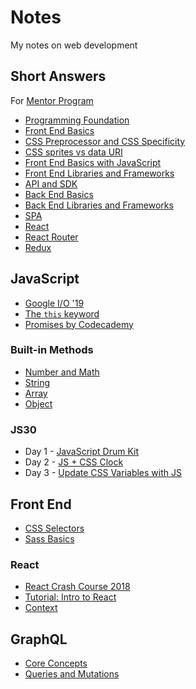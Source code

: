 # Notes

My notes on web development

## Short Answers

For [Mentor Program](https://github.com/Lidemy/mentor-program-2nd-cwenwen)

- [Programming Foundation](https://github.com/cwenwen/Notes/blob/master/short_answer/foundation.md)
- [Front End Basics](https://github.com/cwenwen/Notes/blob/master/short_answer/frontend_basics.md)
- [CSS Preprocessor and CSS Specificity](https://github.com/cwenwen/Notes/blob/master/short_answer/css_preprocessor.md)
- [CSS sprites vs data URI](https://github.com/cwenwen/Notes/blob/master/short_answer/css_sprites.md)
- [Front End Basics with JavaScript](https://github.com/cwenwen/Notes/blob/master/short_answer/frontend_basics_with_javascript.md)
- [Front End Libraries and Frameworks](https://github.com/cwenwen/Notes/blob/master/short_answer/frontend_libraries.md)
- [API and SDK](https://github.com/cwenwen/Notes/blob/master/short_answer/api_sdk.md)
- [Back End Basics](https://github.com/cwenwen/Notes/blob/master/short_answer/backend_basics.md)
- [Back End Libraries and Frameworks](https://github.com/cwenwen/Notes/blob/master/short_answer/backend_libraries.md)
- [SPA](https://github.com/cwenwen/Notes/blob/master/short_answer/spa.md)
- [React](https://github.com/cwenwen/Notes/blob/master/short_answer/react.md)
- [React Router](https://github.com/cwenwen/Notes/blob/master/short_answer/react_router.md)
- [Redux](https://github.com/cwenwen/Notes/blob/master/short_answer/redux.md)

## JavaScript

- [Google I/O '19](https://github.com/cwenwen/Notes/blob/master/javascript/google_io_19.md)
- [The `this` keyword](https://github.com/cwenwen/Notes/blob/master/javascript/this.md)
- [Promises by Codecademy](https://github.com/cwenwen/Notes/blob/master/javascript/promise_codecademy.md)

### Built-in Methods

- [Number and Math](https://github.com/cwenwen/Notes/blob/master/javascript/builtin_number.md)
- [String](https://github.com/cwenwen/Notes/blob/master/javascript/builtin_string.md)
- [Array](https://github.com/cwenwen/Notes/blob/master/javascript/builtin_array.md)
- [Object](https://github.com/cwenwen/Notes/blob/master/javascript/builtin_object.md)

### JS30

- Day 1 - [JavaScript Drum Kit](https://github.com/cwenwen/Notes/blob/master/javascript/js30/js30_1.md)
- Day 2 - [JS + CSS Clock](https://github.com/cwenwen/Notes/blob/master/javascript/js30/js30_2.md)
- Day 3 - [Update CSS Variables with JS](https://github.com/cwenwen/Notes/blob/master/javascript/js30/js30_3.md)

## Front End

- [CSS Selectors](https://github.com/cwenwen/Notes/blob/master/frontend/css_selector.md)
- [Sass Basics](https://github.com/cwenwen/Notes/blob/master/frontend/sass.md)

### React

- [React Crash Course 2018](https://github.com/cwenwen/Notes/blob/master/frontend/react/react_crash_course_2018.md)
- [Tutorial: Intro to React](https://github.com/cwenwen/Notes/blob/master/frontend/react/tutorial_intro_to_react.md)
- [Context](https://github.com/cwenwen/Notes/blob/master/frontend/react/context.md)

## GraphQL

- [Core Concepts](https://github.com/cwenwen/Notes/blob/master/graphql/graphql_core.md)
- [Queries and Mutations](https://github.com/cwenwen/Notes/blob/master/graphql/queries_mutations.md)
